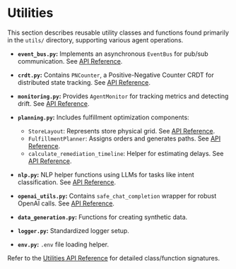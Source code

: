 # Utilities

This section describes reusable utility classes and functions found primarily in the `utils/` directory, supporting various agent operations.

-   **`event_bus.py`:** Implements an asynchronous `EventBus` for pub/sub communication. See [API Reference](../reference/utils.md#utils.event_bus.EventBus).

-   **`crdt.py`:** Contains `PNCounter`, a Positive-Negative Counter CRDT for distributed state tracking. See [API Reference](../reference/utils.md#utils.crdt.PNCounter).

-   **`monitoring.py`:** Provides `AgentMonitor` for tracking metrics and detecting drift. See [API Reference](../reference/utils.md#utils.monitoring.AgentMonitor).

-   **`planning.py`:** Includes fulfillment optimization components:
    -   `StoreLayout`: Represents store physical grid. See [API Reference](../reference/utils.md#utils.planning.StoreLayout).
    -   `FulfillmentPlanner`: Assigns orders and generates paths. See [API Reference](../reference/utils.md#utils.planning.FulfillmentPlanner).
    -   `calculate_remediation_timeline`: Helper for estimating delays. See [API Reference](../reference/utils.md#utils.planning.calculate_remediation_timeline).

-   **`nlp.py`:** NLP helper functions using LLMs for tasks like intent classification. See [API Reference](../reference/utils.md#nlp-helpers).

-   **`openai_utils.py`:** Contains `safe_chat_completion` wrapper for robust OpenAI calls. See [API Reference](../reference/utils.md#utils.openai_utils.safe_chat_completion).

-   **`data_generation.py`:** Functions for creating synthetic data.

-   **`logger.py`:** Standardized logger setup.

-   **`env.py`:** `.env` file loading helper.

Refer to the [Utilities API Reference](/reference/utils.md) for detailed class/function signatures. 